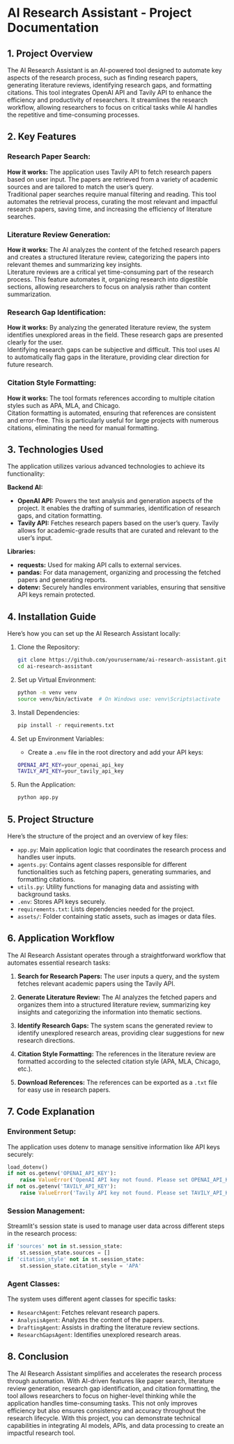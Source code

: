 
# AI Research Assistant - Project Documentation

## 1. Project Overview
The AI Research Assistant is an AI-powered tool designed to automate key aspects of the research process, such as finding research papers, generating literature reviews, identifying research gaps, and formatting citations. This tool integrates OpenAI API and Tavily API to enhance the efficiency and productivity of researchers. It streamlines the research workflow, allowing researchers to focus on critical tasks while AI handles the repetitive and time-consuming processes.

## 2. Key Features

### Research Paper Search:
**How it works:** The application uses Tavily API to fetch research papers based on user input. The papers are retrieved from a variety of academic sources and are tailored to match the user’s query.  
Traditional paper searches require manual filtering and reading. This tool automates the retrieval process, curating the most relevant and impactful research papers, saving time, and increasing the efficiency of literature searches.

### Literature Review Generation:
**How it works:** The AI analyzes the content of the fetched research papers and creates a structured literature review, categorizing the papers into relevant themes and summarizing key insights.  
Literature reviews are a critical yet time-consuming part of the research process. This feature automates it, organizing research into digestible sections, allowing researchers to focus on analysis rather than content summarization.

### Research Gap Identification:
**How it works:** By analyzing the generated literature review, the system identifies unexplored areas in the field. These research gaps are presented clearly for the user.  
Identifying research gaps can be subjective and difficult. This tool uses AI to automatically flag gaps in the literature, providing clear direction for future research.

### Citation Style Formatting:
**How it works:** The tool formats references according to multiple citation styles such as APA, MLA, and Chicago.  
Citation formatting is automated, ensuring that references are consistent and error-free. This is particularly useful for large projects with numerous citations, eliminating the need for manual formatting.

## 3. Technologies Used

The application utilizes various advanced technologies to achieve its functionality:

**Backend AI:**
- **OpenAI API:** Powers the text analysis and generation aspects of the project. It enables the drafting of summaries, identification of research gaps, and citation formatting.
- **Tavily API:** Fetches research papers based on the user’s query. Tavily allows for academic-grade results that are curated and relevant to the user’s input.

**Libraries:**
- **requests:** Used for making API calls to external services.
- **pandas:** For data management, organizing and processing the fetched papers and generating reports.
- **dotenv:** Securely handles environment variables, ensuring that sensitive API keys remain protected.

## 4. Installation Guide

Here’s how you can set up the AI Research Assistant locally:

1. Clone the Repository:
   ```bash
   git clone https://github.com/yourusername/ai-research-assistant.git
   cd ai-research-assistant
   ```

2. Set up Virtual Environment:
   ```bash
   python -m venv venv
   source venv/bin/activate  # On Windows use: venv\Scripts\activate
   ```

3. Install Dependencies:
   ```bash
   pip install -r requirements.txt
   ```

4. Set up Environment Variables:
   - Create a `.env` file in the root directory and add your API keys:
   ```bash
   OPENAI_API_KEY=your_openai_api_key
   TAVILY_API_KEY=your_tavily_api_key
   ```

5. Run the Application:
   ```bash
   python app.py
   ```

## 5. Project Structure

Here’s the structure of the project and an overview of key files:

- `app.py`: Main application logic that coordinates the research process and handles user inputs.
- `agents.py`: Contains agent classes responsible for different functionalities such as fetching papers, generating summaries, and formatting citations.
- `utils.py`: Utility functions for managing data and assisting with background tasks.
- `.env`: Stores API keys securely.
- `requirements.txt`: Lists dependencies needed for the project.
- `assets/`: Folder containing static assets, such as images or data files.

## 6. Application Workflow

The AI Research Assistant operates through a straightforward workflow that automates essential research tasks:

1. **Search for Research Papers:** The user inputs a query, and the system fetches relevant academic papers using the Tavily API.

2. **Generate Literature Review:** The AI analyzes the fetched papers and organizes them into a structured literature review, summarizing key insights and categorizing the information into thematic sections.

3. **Identify Research Gaps:** The system scans the generated review to identify unexplored research areas, providing clear suggestions for new research directions.

4. **Citation Style Formatting:** The references in the literature review are formatted according to the selected citation style (APA, MLA, Chicago, etc.).

5. **Download References:** The references can be exported as a `.txt` file for easy use in research papers.

## 7. Code Explanation

### Environment Setup:
The application uses dotenv to manage sensitive information like API keys securely:
```python
load_dotenv()
if not os.getenv('OPENAI_API_KEY'):
    raise ValueError('OpenAI API key not found. Please set OPENAI_API_KEY in your .env file.')
if not os.getenv('TAVILY_API_KEY'):
    raise ValueError('Tavily API key not found. Please set TAVILY_API_KEY in your .env file.')
```

### Session Management:
Streamlit's session state is used to manage user data across different steps in the research process:
```python
if 'sources' not in st.session_state:
    st.session_state.sources = []
if 'citation_style' not in st.session_state:
    st.session_state.citation_style = 'APA'
```

### Agent Classes:
The system uses different agent classes for specific tasks:
- `ResearchAgent`: Fetches relevant research papers.
- `AnalysisAgent`: Analyzes the content of the papers.
- `DraftingAgent`: Assists in drafting the literature review sections.
- `ResearchGapsAgent`: Identifies unexplored research areas.

## 8. Conclusion

The AI Research Assistant simplifies and accelerates the research process through automation. With AI-driven features like paper search, literature review generation, research gap identification, and citation formatting, the tool allows researchers to focus on higher-level thinking while the application handles time-consuming tasks. This not only improves efficiency but also ensures consistency and accuracy throughout the research lifecycle. With this project, you can demonstrate technical capabilities in integrating AI models, APIs, and data processing to create an impactful research tool.
